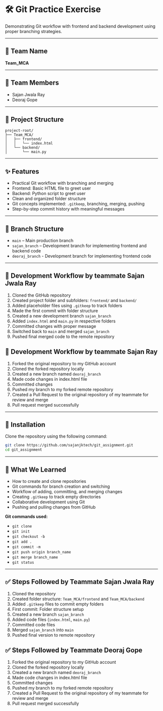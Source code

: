
# 🛠️ Git Practice Exercise

Demonstrating Git workflow with frontend and backend development using proper branching strategies.

---

## 👥 Team Name
**Team_MCA**

---

## 👤 Team Members
- Sajan Jwala Ray
- Deoraj Gope

---

## 📁 Project Structure

```
project-root/
├── Team_MCA/
│   ├── frontend/
│   │   └── index.html
│   └── backend/
│       └── main.py
```

---

## ✨ Features

- Practical Git workflow with branching and merging
- Frontend: Basic HTML file to greet user
- Backend: Python script to greet  user
- Clean and organized folder structure
- Git concepts implemented: `.gitkeep`, branching, merging, pushing
- Step-by-step commit history with meaningful messages

---

## 🌿 Branch Structure

- `main` – Main production branch
- `sajan_branch` – Development branch for implementing frontend and backend code
- `deoraj_branch` - Development branch for implementing frontend code

---

## 🔧 Development Workflow by teammate Sajan Jwala Ray

1. Cloned the GitHub repository  
2. Created project folder and subfolders: `frontend/` and `backend/`  
3. Added placeholder files using `.gitkeep` to track folders  
4. Made the first commit with folder structure  
5. Created a new development branch `sajan_branch`  
6. Added `index.html` and `main.py` in respective folders  
7. Committed changes with proper message  
8. Switched back to `main` and merged `sajan_branch`  
9. Pushed final merged code to the remote repository

## 🔧 Development Workflow by teammate Sajan Ray

1. Forked the original repository to my GitHub account
2. Cloned the forked repository locally
3. Created a new branch named `deoraj_branch`
4. Made code changes in index.html file
5. Committed changes
6. Pushed my branch to my forked remote repository
7. Created a Pull Request to the original repository of my teammate for review and merge
8. Pull request merged successfully

---

## 🔌 Installation

Clone the repository using the following command:

```bash
git clone https://github.com/sajanjktech/git_assignment.git
cd git_assignment
```

---

## 🧠 What We Learned

- How to create and clone repositories
- Git commands for branch creation and switching
- Workflow of adding, committing, and merging changes
- Creating `.gitkeep` to track empty directories
- Collaborative development using Git
- Pushing and pulling changes from GitHub

**Git commands used:**

- `git clone`
- `git init`
- `git checkout -b`
- `git add .`
- `git commit -m`
- `git push origin branch_name`
- `git merge branch_name`
- `git status`

---

## ✅ Steps Followed by Teammate Sajan Jwala Ray

1. Cloned the repository
2. Created folder structure: `Team_MCA/frontend` and `Team_MCA/backend`
3. Added `.gitkeep` files to commit empty folders
4. First commit: Folder structure setup
5. Created a new branch `sajan_branch`
6. Added code files (`index.html`, `main.py`)
7. Committed code files
8. Merged `sajan_branch` into `main`
9. Pushed final version to remote repository

## ✅ Steps Followed by Teammate Deoraj Gope

1. Forked the original repository to my GitHub account
2. Cloned the forked repository locally
3. Created a new branch named `deoraj_branch`
4. Made code changes in index.html file
5. Committed changes
6. Pushed my branch to my forked remote repository
7. Created a Pull Request to the original repository of my teammate for review and merge
8. Pull request merged successfully